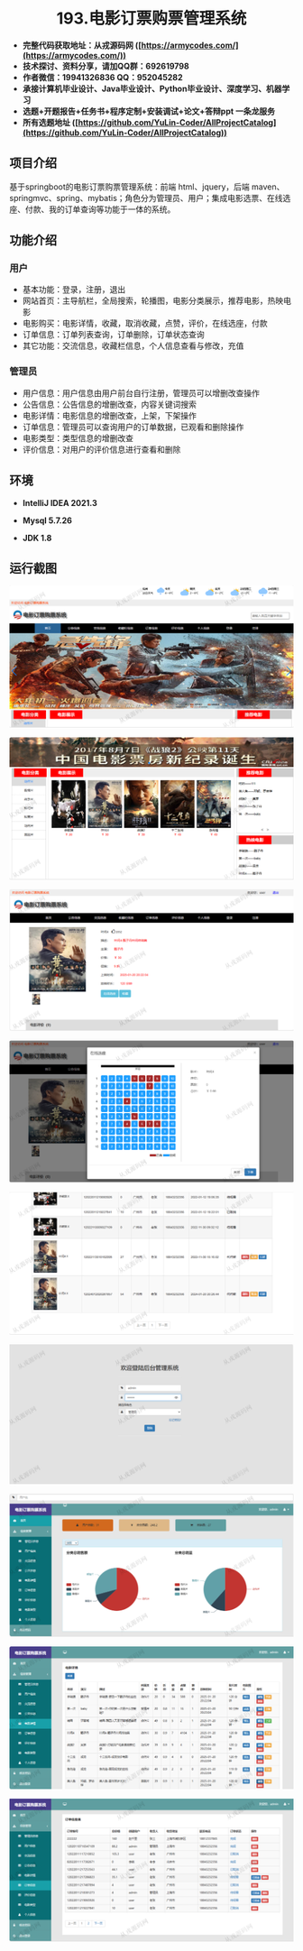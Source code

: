 <p><h1 align="center">193.电影订票购票管理系统</h1></p>

- <b>完整代码获取地址：从戎源码网 ([https://armycodes.com/](https://armycodes.com/))</b>
- <b>技术探讨、资料分享，请加QQ群：692619798</b> 
- <b>作者微信：19941326836  QQ：952045282</b> 
- <b>承接计算机毕业设计、Java毕业设计、Python毕业设计、深度学习、机器学习</b>
- <b>选题+开题报告+任务书+程序定制+安装调试+论文+答辩ppt 一条龙服务</b>
- <b>所有选题地址 ([https://github.com/YuLin-Coder/AllProjectCatalog](https://github.com/YuLin-Coder/AllProjectCatalog)) </b>

## 项目介绍
基于springboot的电影订票购票管理系统：前端 html、jquery，后端 maven、springmvc、spring、mybatis；角色分为管理员、用户；集成电影选票、在线选座、付款、我的订单查询等功能于一体的系统。

## 功能介绍

### 用户

- 基本功能：登录，注册，退出
- 网站首页：主导航栏，全局搜索，轮播图，电影分类展示，推荐电影，热映电影
- 电影购买：电影详情，收藏，取消收藏，点赞，评价，在线选座，付款
- 订单信息：订单列表查询，订单删除，订单状态查询
- 其它功能：交流信息，收藏栏信息，个人信息查看与修改，充值

### 管理员

- 用户信息：用户信息由用户前台自行注册，管理员可以增删改查操作
- 公告信息：公告信息的增删改查，内容关键词搜索
- 电影详情：电影信息的增删改查，上架，下架操作
- 订单信息：管理员可以查询用户的订单数据，已观看和删除操作
- 电影类型：类型信息的增删改查
- 评价信息：对用户的评价信息进行查看和删除

## 环境

- <b>IntelliJ IDEA 2021.3</b>

- <b>Mysql 5.7.26</b>

- <b>JDK 1.8</b>

## 运行截图

![](screenshot/1.png)

![](screenshot/2.png)

![](screenshot/3.png)

![](screenshot/4.png)

![](screenshot/5.png)

![](screenshot/6.png)

![](screenshot/7.png)

![](screenshot/8.png)

![](screenshot/9.png)
